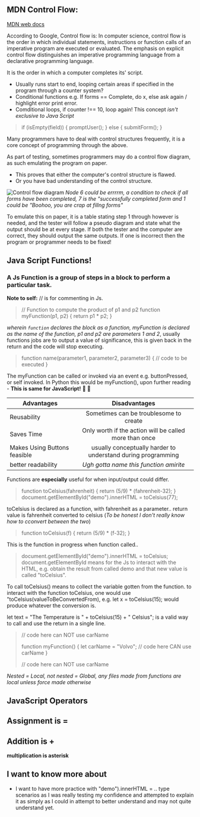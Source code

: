 ## MDN Control Flow:

[MDN web docs](https://developer.mozilla.org/en-US/docs/Glossary/Control_flow)

According to Google, Control flow is: 
        In computer science, control flow is the order in which individual statements,
        instructions or function calls of an imperative program are executed or evaluated. 
        The emphasis on explicit control flow distinguishes an imperative programming language 
        from a declarative programming language.
        
It is the order in which a computer completes its' script.
- Usually runs start to end, looping certain areas if specified in the program through a counter system?
- Conditional functions e.g. If forms == Complete, do x, else ask again / highlight error print error.
- Comditional loops, if counter !== 10, loop again!
This concept *isn't exclusive to Java Script*

> if (isEmpty(field)) {
>  promptUser();
> } else {
>  submitForm();
> }

Many programmers have to deal with control structures frequently, it is a core concept of programming through the above.

As part of testing, sometimes programmers may do a control flow diagram, as such emulating the program on paper.
- This proves that either the computer's control structure is flawed.
- Or you have bad understanding of the control structure.

![Control flow diagram](https://media.geeksforgeeks.org/wp-content/uploads/20190515152609/666.jpg)
*Node 6 could be errrrm, a condition to check if all forms have been completed, 7 is the "successfully completed form and 1 
could be "Boohoo, you are crap at fillng forms"*

To emulate this on paper, it is a table stating step 1 through however is needed, and the tester will follow a pseudo diagram
and state what the output should be at every stage. If both the tester and the computer are correct, they should output the same
outputs. If one is incorrect then the program or programmer needs to be fixed!

## Java Script Functions!

### A Js Function is a group of steps in a block to perform a particular task.

**Note to self:** // is for commenting in Js.

> // Function to compute the product of p1 and p2
> function myFunction(p1, p2) {
>  return p1 * p2;
> }

*wherein `function` declares the block as a function, myFunction is declared as the name of the function, p1 and p2
are parameters 1 and 2*, usually functions jobs are to output a value of significance, this is given back in the return and the
code will stop executing.

> function name(parameter1, parameter2, parameter3) {
>   // code to be executed
> }

The myFunction can be called or invoked via an event e.g. buttonPressed, or self invoked. In Python this would be myFunction(), upon further reading - **This is same for JavaScript!** 🍾 👯

| Advantages    | Disadvantages |
| ------------- |:-------------:| 
| Reusability   | Sometimes can be troublesome to create |
| Saves Time    | Only worth if the action will be called more than once |
| Makes Using Buttons feasible | usually conceptually harder to understand during programming | 
| better readability | *Ugh gotta name this function amirite*| 

Functions are **especially** useful for when input/output could differ.

> function toCelsius(fahrenheit) {
>  return (5/9) * (fahrenheit-32);
> }
> document.getElementById("demo").innerHTML = toCelsius(77);

toCelsius is declared as a function, with fahrenheit as a parameter..
return value is fahrenheit converted to celsius (*To be honest I don't really know how to cconvert between the two*)

> function toCelsius(f) {
> return (5/9) * (f-32); }

This is the function in progress when function called..

> document.getElementById("demo").innerHTML = toCelsius;
document.getElementById means for the Js to interact with the HTML, e.g. obtain the result from called demo and that new value is called "toCelsius".

To call toCelsius() means to collect the variable gotten from the function.
to interact with the function toCelsius, one would use "toCelsius(valueToBeConvertedFrom), e.g. let x = toCelsius(15); would produce whatever the conversion is. 

let text = "The Temperature is " + toCelsius(15) + " Celsius"; is a valid way to call and use the return in a single line.

> // code here can NOT use carName
>
> function myFunction() {
>  let carName = "Volvo";
>  // code here CAN use carName
> }
>
> // code here can NOT use carName

*Nested = Local, not nested = Global, any files made from functions are local unless force made otherwise*

## JavaScript Operators

**Assignment is =**
---
**Addition is +**
---
**multiplication is asterisk**

## I want to know more about
- I want to have more practice with "demo").innerHTML = .. type scenarios as I was really testing my confidence and attempted to explain it as simply as I could in attempt to better understand and may not quite understand yet.
